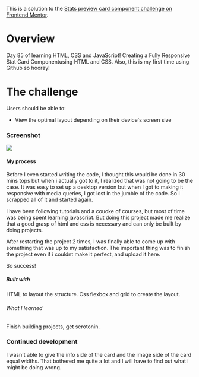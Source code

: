 This is a solution to the [Stats preview card component challenge on Frontend Mentor](https://www.frontendmentor.io/challenges/stats-preview-card-component-8JqbgoU62).
 

# Overview
  Day 85 of learning HTML, CSS and JavaScript!
  Creating a Fully Responsive Stat Card Componentusing HTML and CSS. Also, this is my first time using Github so hooray!

# The challenge

Users should be able to:

- View the optimal layout depending on their device's screen size

### Screenshot

![](./screenshot.jpg)


#### My process
  Before I even started writing the code, I thought this would be done in 30 mins tops but when i actually got to it, I realized that was not going to be the case. It was easy to set up a desktop version but when I got to making it responsive with media queries, I got lost in the jumble of the code. So I scrapped all of it and started again. 
  
 I have been following tutorials and a couoke of courses, but most of time was being spent learning javascript. But doing this project made me realize that a good grasp of html and css is necessary and can only be built by doing projects. 
  
  After restarting the project 2 times, I was finally able to come up with something that was up to my satisfaction. The important thing was to finish the project even if i couldnt make it perfect, and upload it here. 

So success!

##### Built with

HTML to layout the structure. 
Css flexbox and grid to create the layout. 

###### What I learned

Finish building projects, get serotonin.

### Continued development

I wasn't able to give the info side of the card and the image side of the card equal widths. That bothered me quite a lot and I will have to find out what i might be doing wrong.  
